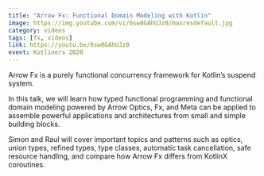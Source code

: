 ```yaml
---
title: "Arrow Fx: Functional Domain Modeling with Kotlin"
image: https://img.youtube.com/vi/6sw8GAhUJz0/maxresdefault.jpg
category: videos
tags: [fx, videos]
link: https://youtu.be/6sw8GAhUJz0
event: Kotliners 2020
---
```

Arrow Fx is a purely functional concurrency framework for Kotlin’s suspend system.

In this talk, we will learn how typed functional programming and functional domain modeling powered by Arrow Optics, Fx, and Meta can be applied to assemble powerful applications and architectures from small and simple building blocks.

Simon and Raul will cover important topics and patterns such as optics, union types, refined types, type classes, automatic task cancellation, safe resource handling, and compare how Arrow Fx differs from KotlinX coroutines.
